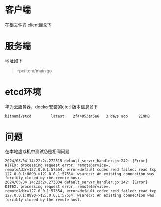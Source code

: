 # 客户端
在根文件的 client目录下
# 服务端
地址如下
>rpc/item/main.go


# etcd环境
华为云服务器，docker安装的etcd
版本信息如下
```shell
bitnami/etcd         latest    2f44853ef5e6   3 days ago     219MB
```

# 问题
在本地虚拟机中测试仍是相同问题
```shell
2024/03/04 14:22:24.272515 default_server_handler.go:242: [Error] KITEX: processing request error, remoteService=, remoteAddr=127.0.0.1:57554, error=default codec read failed: read tcp 127.0.0.1:8890->127.0.0.1:57554: wsarecv: An existing connection was forcibly closed by the remote host.
2024/03/04 14:22:24.273034 default_server_handler.go:242: [Error] KITEX: processing request error, remoteService=, remoteAddr=127.0.0.1:57554, error=default codec read failed: read tcp 127.0.0.1:8890->127.0.0.1:57554: wsarecv: An existing connection was forcibly closed by the remote host.

```